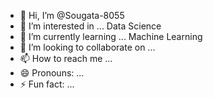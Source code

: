 - 👋 Hi, I’m @Sougata-8055
- 👀 I’m interested in ... Data Science
- 🌱 I’m currently learning ... Machine Learning
- 💞️ I’m looking to collaborate on ...
- 📫 How to reach me ...
- 😄 Pronouns: ...
- ⚡ Fun fact: ...

<!---
Sougata-8055/Sougata-8055 is a ✨ special ✨ repository because its `README.md` (this file) appears on your GitHub profile.
You can click the Preview link to take a look at your changes.
--->

